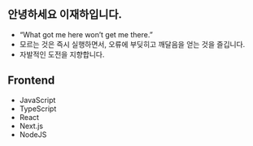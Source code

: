 ## 안녕하세요 이재하입니다.
- “What got me here won’t get me there.”
- 모르는 것은 즉시 실행하면서, 오류에 부딪히고 깨달음을 얻는 것을 즐깁니다.
- 자발적인 도전을 지향합니다.

## Frontend
- JavaScript
- TypeScript
- React
- Next.js
- NodeJS
